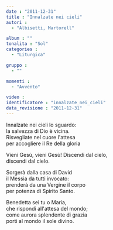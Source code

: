 ```yaml
---
date : "2011-12-31"
title : "Innalzate nei cieli"
autori : 
  - "Albisetti, Martorell"

album : ""
tonalita : "Sol"
categories : 
  - "Liturgica"

gruppo : 
  - ""

momenti : 
  - "Avvento"

video : 
identificatore : "innalzate_nei_cieli"
data_revisione : "2011-12-31"
---
```

  
  
  
Innalzate nei cieli lo sguardo:  
la salvezza di Dio è vicina.   
Risvegliate nel cuore l'attesa  
per accogliere il Re della gloria  
  
  
  
Vieni Gesù, vieni Gesù! Discendi dal cielo,  
discendi dal cielo.  
  
  
  
  
Sorgerà dalla casa di David  
il Messia da tutti invocato:  
prenderà da una Vergine il corpo  
per potenza di Spirito Santo.  
  
  
  
  
Benedetta sei tu o Maria,  
che rispondi all'attesa del mondo;  
come aurora splendente di grazia  
porti al mondo il sole divino.  
  
  
  
